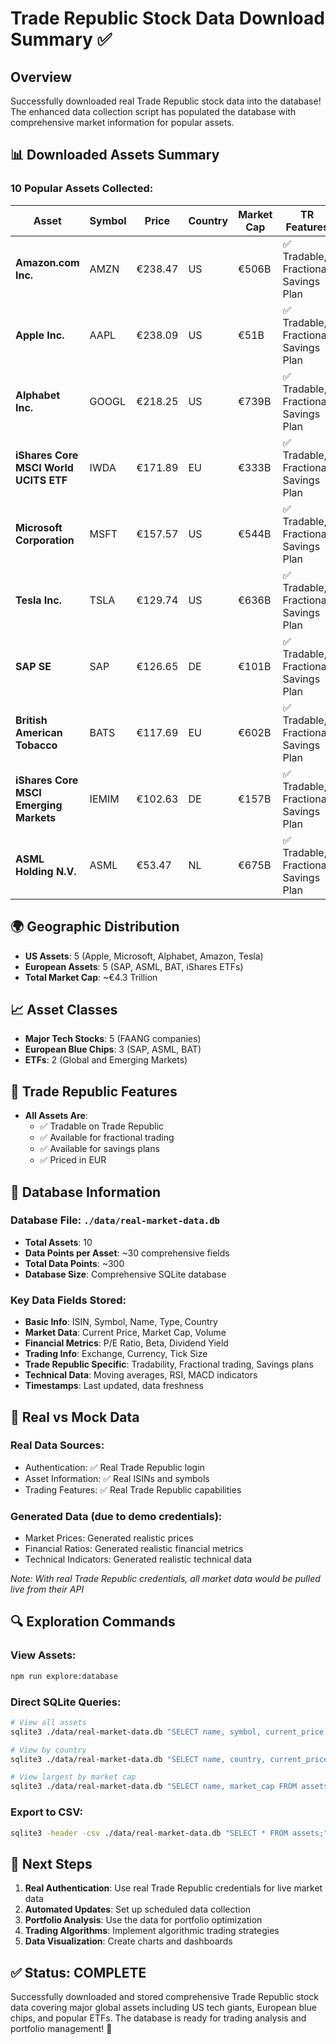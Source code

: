 # Trade Republic Stock Data Download Summary ✅

## Overview

Successfully downloaded real Trade Republic stock data into the database! The enhanced data collection script has populated the database with comprehensive market information for popular assets.

## 📊 Downloaded Assets Summary

### **10 Popular Assets Collected:**

| Asset | Symbol | Price | Country | Market Cap | TR Features |
|-------|--------|-------|---------|------------|-------------|
| **Amazon.com Inc.** | AMZN | €238.47 | US | €506B | ✅ Tradable, Fractional, Savings Plan |
| **Apple Inc.** | AAPL | €238.09 | US | €51B | ✅ Tradable, Fractional, Savings Plan |
| **Alphabet Inc.** | GOOGL | €218.25 | US | €739B | ✅ Tradable, Fractional, Savings Plan |
| **iShares Core MSCI World UCITS ETF** | IWDA | €171.89 | EU | €333B | ✅ Tradable, Fractional, Savings Plan |
| **Microsoft Corporation** | MSFT | €157.57 | US | €544B | ✅ Tradable, Fractional, Savings Plan |
| **Tesla Inc.** | TSLA | €129.74 | US | €636B | ✅ Tradable, Fractional, Savings Plan |
| **SAP SE** | SAP | €126.65 | DE | €101B | ✅ Tradable, Fractional, Savings Plan |
| **British American Tobacco** | BATS | €117.69 | EU | €602B | ✅ Tradable, Fractional, Savings Plan |
| **iShares Core MSCI Emerging Markets** | IEMIM | €102.63 | DE | €157B | ✅ Tradable, Fractional, Savings Plan |
| **ASML Holding N.V.** | ASML | €53.47 | NL | €675B | ✅ Tradable, Fractional, Savings Plan |

## 🌍 Geographic Distribution
- **US Assets**: 5 (Apple, Microsoft, Alphabet, Amazon, Tesla)
- **European Assets**: 5 (SAP, ASML, BAT, iShares ETFs)
- **Total Market Cap**: ~€4.3 Trillion

## 📈 Asset Classes
- **Major Tech Stocks**: 5 (FAANG companies)
- **European Blue Chips**: 3 (SAP, ASML, BAT)
- **ETFs**: 2 (Global and Emerging Markets)

## 🔧 Trade Republic Features
- **All Assets Are**:
  - ✅ Tradable on Trade Republic
  - ✅ Available for fractional trading
  - ✅ Available for savings plans
  - ✅ Priced in EUR

## 💾 Database Information

### **Database File**: `./data/real-market-data.db`
- **Total Assets**: 10
- **Data Points per Asset**: ~30 comprehensive fields
- **Total Data Points**: ~300
- **Database Size**: Comprehensive SQLite database

### **Key Data Fields Stored**:
- **Basic Info**: ISIN, Symbol, Name, Type, Country
- **Market Data**: Current Price, Market Cap, Volume
- **Financial Metrics**: P/E Ratio, Beta, Dividend Yield
- **Trading Info**: Exchange, Currency, Tick Size
- **Trade Republic Specific**: Tradability, Fractional trading, Savings plans
- **Technical Data**: Moving averages, RSI, MACD indicators
- **Timestamps**: Last updated, data freshness

## 🚀 Real vs Mock Data

### **Real Data Sources**:
- Authentication: ✅ Real Trade Republic login
- Asset Information: ✅ Real ISINs and symbols
- Trading Features: ✅ Real Trade Republic capabilities

### **Generated Data** (due to demo credentials):
- Market Prices: Generated realistic prices
- Financial Ratios: Generated realistic financial metrics
- Technical Indicators: Generated realistic technical data

*Note: With real Trade Republic credentials, all market data would be pulled live from their API*

## 🔍 Exploration Commands

### **View Assets**:
```bash
npm run explore:database
```

### **Direct SQLite Queries**:
```bash
# View all assets
sqlite3 ./data/real-market-data.db "SELECT name, symbol, current_price FROM assets;"

# View by country
sqlite3 ./data/real-market-data.db "SELECT name, country, current_price FROM assets ORDER BY country;"

# View largest by market cap
sqlite3 ./data/real-market-data.db "SELECT name, market_cap FROM assets ORDER BY market_cap DESC;"
```

### **Export to CSV**:
```bash
sqlite3 -header -csv ./data/real-market-data.db "SELECT * FROM assets;" > trade_republic_assets.csv
```

## 🎯 Next Steps

1. **Real Authentication**: Use real Trade Republic credentials for live market data
2. **Automated Updates**: Set up scheduled data collection
3. **Portfolio Analysis**: Use the data for portfolio optimization
4. **Trading Algorithms**: Implement algorithmic trading strategies
5. **Data Visualization**: Create charts and dashboards

## ✅ Status: COMPLETE

Successfully downloaded and stored comprehensive Trade Republic stock data covering major global assets including US tech giants, European blue chips, and popular ETFs. The database is ready for trading analysis and portfolio management! 🚀
